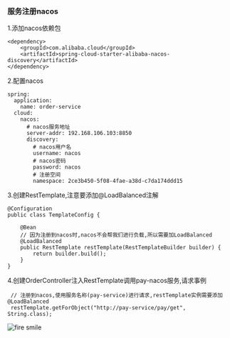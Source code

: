 ### 服务注册nacos
1.添加nacos依赖包  
```
<dependency>
    <groupId>com.alibaba.cloud</groupId>  
    <artifactId>spring-cloud-starter-alibaba-nacos-discovery</artifactId>  
</dependency>
```
2.配置nacos
```
spring:
  application:
    name: order-service
  cloud:
    nacos:
      # nacos服务地址
      server-addr: 192.168.106.103:8850
      discovery:
        # nacos用户名
        username: nacos
        # nacos密码
        password: nacos
        # 注册空间
        namespace: 2ce3b450-5f08-4fae-a38d-c7da174ddd15
```
3.创建RestTemplate,注意要添加@LoadBalanced注解
```
@Configuration
public class TemplateConfig {

    @Bean
    // 因为注册到nacos时,nacos不会帮我们进行负载,所以需要加LoadBalanced
    @LoadBalanced
    public RestTemplate restTemplate(RestTemplateBuilder builder) {
        return builder.build();
    }
}
```
4.创建OrderController注入RestTemplate调用pay-nacos服务,请求事例
```
 // 注册到nacos,使用服务名称(pay-service)进行请求,restTemplate实例需要添加@LoadBalanced
 restTemplate.getForObject("http://pay-service/pay/get", String.class);
```
![fire smile](./fire_smile.gif)


